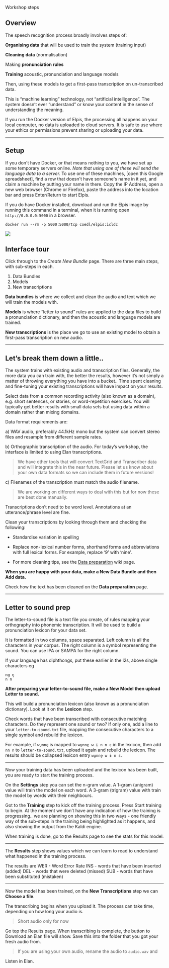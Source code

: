 Workshop steps

## Overview 
The speech recognition process broadly involves steps of:

**Organising data** that will be used to train the system (training input)

**Cleaning data** (normalisation)

Making **pronunciation rules**

**Training** acoustic, pronunciation and language models

Then, using these models to get a first-pass transcription on un-transcribed data. 

This is “machine learning” technology, not “artificial intelligence”. The system doesn’t ever “understand” or know your content in the sense of understanding the meaning.

If you run the Docker version of Elpis, the processing all happens on your local computer, no data is uploaded to cloud servers. It is safe to use where your ethics or permissions prevent sharing or uploading your data. 

---

## Setup


If you don't have Docker, or that means nothing to you, we have set up some temporary servers online. *Note that using one of these will send the language data to a server.* To use one of these machines, [open this Google spreadsheet], find a row that doesn't have someone's name in it yet, and claim a machine by putting your name in there. Copy the IP Address, open a new web browser (Chrome or Firefox), paste the address into the location bar and press Enter/Return to start Elpis. 

If you do have Docker installed, download and run the Elpis image by running this command in a terminal, when it is running open `http://0.0.0.0:5000` in a browser.
```
docker run --rm -p 5000:5000/tcp coedl/elpis:icldc
```

![](images/icldc/10-welcome.png)


## Interface tour
Click through to the *Create New Bundle* page.
There are three main steps, with sub-steps in each. 

1. Data Bundles
2. Models
3. New transcriptions

**Data bundles** is where we collect and clean the audio and text which we will train the models with. 

**Models** is where “letter to sound” rules are applied to the data files to build a pronunciation dictionary, and then the acoustic and language models are trained. 

**New transcriptions** is the place we go to use an existing model to obtain a first-pass transcription on new audio. 

---

## Let’s break them down a little.. 
The system trains with existing audio and transcription files. Generally, the more data you can train with, the better the results, however it’s not simply a matter of throwing everything you have into a bucket.. Time spent cleaning and fine-tuning your existing transcriptions will have impact on your results. 


Select data from a common recording activity (also known as a domain), e.g. short sentences, or stories, or word-repetition exercises. You will typically get better results with small data sets but using data within a domain rather than mixing domains.

Data format requirements are:

a) WAV audio, preferably 44.1kHz mono but the system can convert stereo files and resample from different sample rates.

b) Orthographic transcription of the audio. For today’s workshop, the interface is limited to using Elan transcriptions. 
> We have other tools that will convert TextGrid and Transcriber data and will integrate this in the near future. Please let us know about your own data formats so we can include them in future versions!

c) Filenames of the transcription must match the audio filename.
> We are working on different ways to deal with this but for now these are best done manually.

Transcriptions don’t need to be word level. Annotations at an utterance/phrase level are fine. 

Clean your transcriptions by looking through them and checking the following:
- Standardise variation in spelling
* Replace non-lexical number forms, shorthand forms and abbreviations with full lexical forms. For example, replace ‘9’ with ‘nine’.
- For more cleaning tips, see the [Data preparation](https://github.com/CoEDL/elpis/wiki/Data-preparation) wiki page.

**When you are happy with your data,  make a New Data Bundle and then Add data.**

Check how the text has been cleaned on the **Data preparation** page. 

---

## Letter to sound prep
The letter-to-sound file is a text file you create, of rules mapping your orthography into phonemic transcription. It will be used to build a pronunciation lexicon for your data set.

It is formatted in two columns, space separated. Left column is all the characters in your corpus. The right column is a symbol representing the sound. You can use IPA or SAMPA for the right column.

If your language has diphthongs, put these earlier in the l2s, above single characters
eg 
```
ng ŋ
n n
```

**After preparing your letter-to-sound file, make a New Model then  upload Letter to sound.**

This will build a pronunciation lexicon (also known as a pronunciation dictionary). Look at it on the **Lexicon** step.

Check words that have been transcribed with consecutive matching characters. Do they represent one sound or two? If only one, add a line to your  `letter-to-sound.txt` file, mapping the consecutive characters to a single symbol and rebuild the lexicon. 

For example, if `wu̱nne̱` is mapped to `wu̱nne̱ w ɨ n n ɛ` in the lexicon, then add `nn n` to `letter-to-sound.txt`, upload it again and rebuild the lexicon.  The results should be collapsed lexicon entry `wu̱nne̱ w ɨ n ɛ`.

---

Now your training data has been uploaded and the lexicon has been built, you are ready to start the training process. 

On the **Settings** step you can set the n-gram value. A 1-gram (unigram) value will train the model on each word. A 3-gram (trigram) value with train the model by words with their neighbours. 

Got to the **Training** step to kick off the training process. Press Start training to begin. At the moment we don’t have any indication of how the training is progressing.. we are planning on showing this in two ways - one friendly way of the sub-steps in the training being highlighted as it happens, and also showing the output from the Kaldi engine. 

When training is done, go to the Results page to see the stats for this model. 

---

The **Results** step shows values which we can learn to read to understand what happened in the training process. 

The results are 
WER - Word Error Rate
INS - words that have been inserted (added)
DEL - words that were deleted (missed)
SUB - words that have been substituted (mistaken)

----

Now the model has been trained, on the **New Transcriptions** step we can **Choose a file**.

The transcribing begins when you upload it.  The process can take time, depending on how long your audio is. 

> Short audio only for now

Go top the Results page. When transcribing is complete, the button to Download an Elan file will show. Save this into the folder that you got your fresh audio from. 

> If you are using your own audio, rename the audio to `audio.wav` and 

Listen in Elan. 